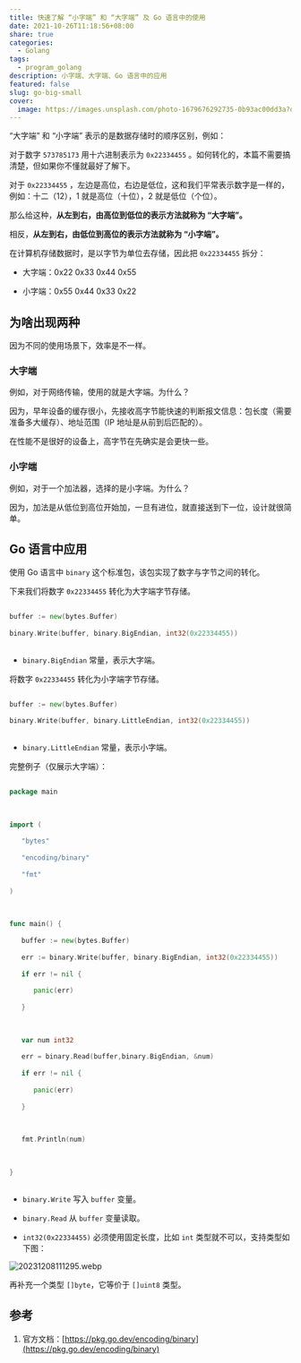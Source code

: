 ```yaml
---  
title: 快速了解 “小字端” 和 “大字端” 及 Go 语言中的使用  
date: 2021-10-26T11:18:56+08:00  
share: true  
categories:  
  - Golang  
tags:  
  - program_golang  
description: 小字端、大字端、Go 语言中的应用  
featured: false  
slug: go-big-small  
cover:  
  image: https://images.unsplash.com/photo-1679676292735-0b93ac00dd3a?q=80&w=720&auto=format&fit=crop&ixlib=rb-4.0.3&ixid=M3wxMjA3fDB8MHxwaG90by1wYWdlfHx8fGVufDB8fHx8fA%3D%3D  
---  
```


  

  
“大字端” 和 “小字端” 表示的是数据存储时的顺序区别，例如：
  

  
对于数字 `573785173` 用十六进制表示为 `0x22334455` 。如何转化的，本篇不需要搞清楚，但如果你不懂就最好了解下。
  

  
对于 `0x22334455` ，左边是高位，右边是低位，这和我们平常表示数字是一样的，例如：十二（12），1 就是高位（十位），2 就是低位（个位）。
  

  
那么给这种，**从左到右，由高位到低位的表示方法就称为 “大字端”。**
  

  
相反，**从左到右，由低位到高位的表示方法就称为 “小字端”。**
  

  
在计算机存储数据时，是以字节为单位去存储，因此把 `0x22334455` 拆分：
  

  
- 大字端：0x22 0x33 0x44 0x55
  
- 小字端：0x55 0x44 0x33 0x22
  

  
## 为啥出现两种
  

  
因为不同的使用场景下，效率是不一样。
  

  
### 大字端
  

  
例如，对于网络传输，使用的就是大字端。为什么？
  

  
因为，早年设备的缓存很小，先接收高字节能快速的判断报文信息：包长度（需要准备多大缓存）、地址范围（IP 地址是从前到后匹配的）。
  

  
在性能不是很好的设备上，高字节在先确实是会更快一些。
  

  
### 小字端
  

  
例如，对于一个加法器，选择的是小字端。为什么？
  

  
因为，加法是从低位到高位开始加，一旦有进位，就直接送到下一位，设计就很简单。
  

  
## Go 语言中应用
  

  
使用 Go 语言中 `binary` 这个标准包，该包实现了数字与字节之间的转化。
  

  
下来我们将数字 `0x22334455` 转化为大字端字节存储。
  

  
```go
  
buffer := new(bytes.Buffer)
  
binary.Write(buffer, binary.BigEndian, int32(0x22334455))
  
```
  

  
- `binary.BigEndian` 常量，表示大字端。
  

  
将数字 `0x22334455` 转化为小字端字节存储。
  

  
```go
  
buffer := new(bytes.Buffer)
  
binary.Write(buffer, binary.LittleEndian, int32(0x22334455))
  
```
  

  
- `binary.LittleEndian` 常量，表示小字端。
  

  
完整例子（仅展示大字端）：
  

  
```go
  
package main
  

  
import (
  
   "bytes"
  
   "encoding/binary"
  
   "fmt"
  
)
  

  
func main() {
  
   buffer := new(bytes.Buffer)
  
   err := binary.Write(buffer, binary.BigEndian, int32(0x22334455))
  
   if err != nil {
  
      panic(err)
  
   }
  

  
   var num int32
  
   err = binary.Read(buffer,binary.BigEndian, &num)
  
   if err != nil {
  
      panic(err)
  
   }
  

  
   fmt.Println(num)
  

  
}
  
```
  

  
- `binary.Write` 写入 `buffer` 变量。
  
- `binary.Read` 从 `buffer` 变量读取。
  
- `int32(0x22334455)` 必须使用固定长度，比如 `int` 类型就不可以，支持类型如下图：
  

  
![20231208111295.webp](/images/20231208111295.webp)
  

  
再补充一个类型 `[]byte`，它等价于 `[]uint8` 类型。 
  

  
## 参考
  

  
1. 官方文档：[https://pkg.go.dev/encoding/binary](https://pkg.go.dev/encoding/binary)